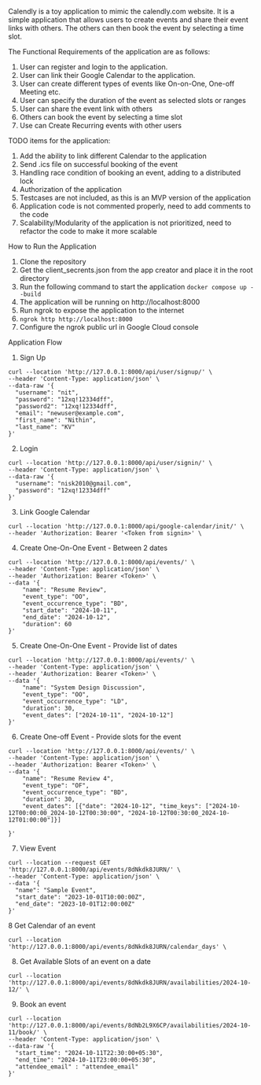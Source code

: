  Calendly is a toy application to mimic the calendly.com website. It is a simple application that allows users to create events and share their event links with others. The others can then book the event by selecting a time slot.
 
The Functional Requirements of the application are as follows:
 1. User can register and login to the application.
 2. User can link their Google Calendar to the application.
 3. User can create different types of events like On-on-One, One-off Meeting etc.
 4. User can specify the duration of the event as selected slots or ranges
 5. User can share the event link with others
 6. Others can book the event by selecting a time slot
 7. Use can Create Recurring events with other users



TODO items for the application:

 1. Add the ability to link different Calendar to the application
 2. Send .ics file on successful booking of the event
 3. Handling race condition of booking an event, adding to a distributed lock
 4. Authorization of the application
 5. Testcases are not included, as this is an MVP version of the application
 6. Application code is not commented properly, need to add comments to the code
 7. Scalability/Modularity of the application is not prioritized, need to refactor the code to make it more scalable


How to Run the Application
1. Clone the repository
2. Get the client_secrents.json from the app creator and place it in the root directory
3. Run the following command to start the application
```docker compose up --build```
4. The application will be running on http://localhost:8000
5. Run ngrok to expose the application to the internet
6. ```ngrok http http://localhost:8000```
7. Configure the ngrok public url in Google Cloud console

Application Flow
1. Sign Up
```commandline
curl --location 'http://127.0.0.1:8000/api/user/signup/' \
--header 'Content-Type: application/json' \
--data-raw '{
  "username": "nit",
  "password": "12xq!12334dff",
  "password2": "12xq!12334dff",
  "email": "newuser@example.com",
  "first_name": "Nithin",
  "last_name": "KV"
}'
```
2. Login
```commandline
curl --location 'http://127.0.0.1:8000/api/user/signin/' \
--header 'Content-Type: application/json' \
--data-raw '{
  "username": "nisk2010@gmail.com",
  "password": "12xq!12334dff"
}'
```
3. Link Google Calendar
```commandline
curl --location 'http://127.0.0.1:8000/api/google-calendar/init/' \
--header 'Authorization: Bearer '<Token from signin>' \
```
4. Create One-On-One Event - Between 2 dates
```commandline
curl --location 'http://127.0.0.1:8000/api/events/' \
--header 'Content-Type: application/json' \
--header 'Authorization: Bearer <Token>' \
--data '{
    "name": "Resume Review",
    "event_type": "OO",
    "event_occurrence_type": "BD",
    "start_date": "2024-10-11",
    "end_date": "2024-10-12",
    "duration": 60
}'
```
5. Create One-On-One Event - Provide list of dates
```commandline
curl --location 'http://127.0.0.1:8000/api/events/' \
--header 'Content-Type: application/json' \
--header 'Authorization: Bearer <Token>' \
--data '{
    "name": "System Design Discussion",
    "event_type": "OO",
    "event_occurrence_type": "LD",
    "duration": 30,
    "event_dates": ["2024-10-11", "2024-10-12"]
}'
```
6. Create One-off  Event - Provide slots for the event
```commandline
curl --location 'http://127.0.0.1:8000/api/events/' \
--header 'Content-Type: application/json' \
--header 'Authorization: Bearer <Token>' \
--data '{
    "name": "Resume Review 4",
    "event_type": "OF",
    "event_occurrence_type": "BD",
    "duration": 30,
    "event_dates": [{"date": "2024-10-12", "time_keys": ["2024-10-12T00:00:00_2024-10-12T00:30:00", "2024-10-12T00:30:00_2024-10-12T01:00:00"]}]

}'
```
7. View Event
```commandline
curl --location --request GET 'http://127.0.0.1:8000/api/events/8dNkdk8JURN/' \
--header 'Content-Type: application/json' \
--data '{
  "name": "Sample Event",
  "start_date": "2023-10-01T10:00:00Z",
  "end_date": "2023-10-01T12:00:00Z"
}'
```
8 Get Calendar of an event
```commandline
curl --location 'http://127.0.0.1:8000/api/events/8dNkdk8JURN/calendar_days' \
```
8. Get Available Slots of an event on a date
```commandline
curl --location 'http://127.0.0.1:8000/api/events/8dNkdk8JURN/availabilities/2024-10-12/' \
```
9. Book an event
```commandline
curl --location 'http://127.0.0.1:8000/api/events/8dNb2L9X6CP/availabilities/2024-10-11/book/' \
--header 'Content-Type: application/json' \
--data-raw '{
  "start_time": "2024-10-11T22:30:00+05:30",
  "end_time": "2024-10-11T23:00:00+05:30",
  "attendee_email" : "attendee_email"
}'
```
